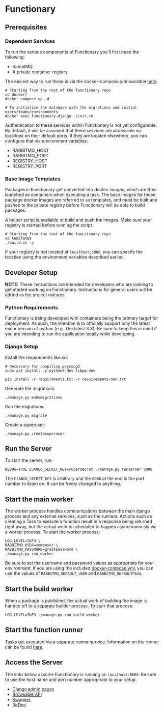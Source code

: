 # Functionary

## Prerequisites

### Dependent Services

To run the various components of Functionary you'll first need the following:

- RabbitMQ
- A private container registry

The easiest way to run these is via the docker-compose.yml available
[here](../docker/docker-compose.yml).

```shell
# Starting from the root of the functionary repo
cd docker/
docker compose up -d

# To initialize the database with the migrations and initial users/teams/environments
docker exec functionary-django ./init.sh
```

Authentication to these services within Functionary is not yet configurable. By
default, it will be assumed that these services are accessible via localhost on
their default ports. If they are located elsewhere, you can configure that via
environment variables:

- RABBITMQ_HOST
- RABBITMQ_PORT
- REGISTRY_HOST
- REGISTRY_PORT

### Base Image Templates

Packages in Functionary get converted into docker images, which are then
launched as containers when executing a task. The base images for these package
docker images are referred to as templates, and must be built and pushed to the
private registry before Functionary will be able to build packages.

A helper script is available to build and push the images. Make sure your
registry is started before running the script.

```shell
# Starting from the root of the functionary repo
cd templates
./build.sh -p
```

If your registry is not located at `localhost:5000`, you can specify the
location using the environment variables described earlier.

## Developer Setup

**NOTE:** These instructions are intended for developers who are looking to get
started working on Functionary. Instructions for general users will be added as
the project matures.

### Python Requirements

Functionary is being developed with containers being the primary target for
deployment. As such, the intention is to officially support only the latest
minor version of python (e.g. The latest 3.X). Be sure to keep this in mind if
you are intending to run the application locally while developing.

### Django Setup

Install the requirements like so:

```shell
# Necessary for compiling psycopg2
sudo apt install -y python3-dev libpq-dev
```

```shell
pip install -r requirements.txt -r requirements-dev.txt
```

Generate the migrations:

```shell
./manage.py makemigrations
```

Run the migrations:

```shell
./manage.py migrate
```

Create a superuser:

```shell
./manage.py createsuperuser
```

## Run the Server

To start the server, run:

```shell
DEBUG=TRUE DJANGO_SECRET_KEY=supersecret ./manage.py runserver 8000
```

The `DJANGO_SECRET_KEY` is arbitrary and the `8000` at the end is the port
number to listen on. It can be freely changed to anything.

## Start the main worker

The worker process handles communications between the main django process and
any external services, such as the runners. Actions such as creating a Task to
execute a function result in a response being returned right away, but the
actual work is scheduled to happen asynchronously via a worker process. To start
the worker process:

```shell
LOG_LEVEL=INFO \
RABBITMQ_USER=someuser \
RABBITMQ_PASSWORD=greatpassword \
./manage.py run_worker
```

Be sure to set the username and password values as appropriate for your
environment. If you are using the included
[docker-compose.yml](../docker/docker-compose.yml), you can use the values of
`RABBITMQ_DEFAULT_USER` and `RABBITMQ_DEFAULTPASS`.

## Start the build worker

When a package is published, the actual work of building the image is handed off
to a separate builder process. To start that process:

```shell
LOG_LEVEL=INFO ./manage.py run_build_worker
```

## Start the function runner

Tasks get executed via a separate runner service. Information on the runner can
be found [here](../runner/README.md).

## Access the Server

The links below assume Functionary is running on `localhost:8000`. Be sure to
use the host name and port number appropriate to your setup.

- [Django admin pages](http://localhost:8000/admin)
- [Browsable API](http://localhost:8000/api/v1)
- [Swagger](http://localhost:8000/api/docs/swagger)
- [ReDoc](http://localhost:8000/api/docs/redoc)
